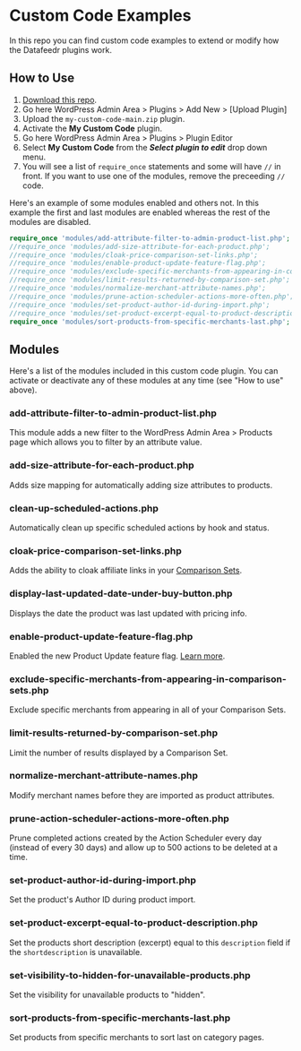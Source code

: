 # Custom Code Examples

In this repo you can find custom code examples to extend or modify how the Datafeedr plugins work.

## How to Use

1. [Download this repo](https://github.com/datafeedr/my-custom-code/archive/refs/heads/main.zip).
2. Go here WordPress Admin Area > Plugins > Add New > [Upload Plugin]
3. Upload the `my-custom-code-main.zip` plugin.
4. Activate the **My Custom Code** plugin.
5. Go here WordPress Admin Area > Plugins > Plugin Editor
6. Select **My Custom Code** from the **_Select plugin to edit_** drop down menu.
7. You will see a list of `require_once` statements and some will have `//` in front. If you want to use one of the
   modules, remove the preceeding `//` code.

Here's an example of some modules enabled and others not. In this example the first and last modules are enabled whereas
the rest of the modules are disabled.

```php
require_once 'modules/add-attribute-filter-to-admin-product-list.php';
//require_once 'modules/add-size-attribute-for-each-product.php';
//require_once 'modules/cloak-price-comparison-set-links.php';
//require_once 'modules/enable-product-update-feature-flag.php';
//require_once 'modules/exclude-specific-merchants-from-appearing-in-comparison-sets.php';
//require_once 'modules/limit-results-returned-by-comparison-set.php';
//require_once 'modules/normalize-merchant-attribute-names.php';
//require_once 'modules/prune-action-scheduler-actions-more-often.php';
//require_once 'modules/set-product-author-id-during-import.php';
//require_once 'modules/set-product-excerpt-equal-to-product-description.php';
require_once 'modules/sort-products-from-specific-merchants-last.php';
```

## Modules

Here's a list of the modules included in this custom code plugin. You can activate or deactivate any of these modules at
any time (see "How to use" above).

### add-attribute-filter-to-admin-product-list.php

This module adds a new filter to the WordPress Admin Area > Products page which allows you to filter by an attribute
value.

### add-size-attribute-for-each-product.php

Adds size mapping for automatically adding size attributes to products.

### clean-up-scheduled-actions.php

Automatically clean up specific scheduled actions by hook and status.

### cloak-price-comparison-set-links.php

Adds the ability to cloak affiliate links in your [Comparison Sets](https://datafeedr.me/dfrcs).

### display-last-updated-date-under-buy-button.php

Displays the date the product was last updated with pricing info.

### enable-product-update-feature-flag.php

Enabled the new Product Update feature flag. [Learn more](https://github.com/datafeedr/wordpress-plugins/discussions/5).

### exclude-specific-merchants-from-appearing-in-comparison-sets.php

Exclude specific merchants from appearing in all of your Comparison Sets.

### limit-results-returned-by-comparison-set.php

Limit the number of results displayed by a Comparison Set.

### normalize-merchant-attribute-names.php

Modify merchant names before they are imported as product attributes.

### prune-action-scheduler-actions-more-often.php

Prune completed actions created by the Action Scheduler every day (instead of every 30 days) and allow up to 500 actions
to be deleted at a time.

### set-product-author-id-during-import.php

Set the product's Author ID during product import.

### set-product-excerpt-equal-to-product-description.php

Set the products short description (excerpt) equal to this `description` field if the `shortdescription` is unavailable.

### set-visibility-to-hidden-for-unavailable-products.php

Set the visibility for unavailable products to "hidden".

### sort-products-from-specific-merchants-last.php

Set products from specific merchants to sort last on category pages.


